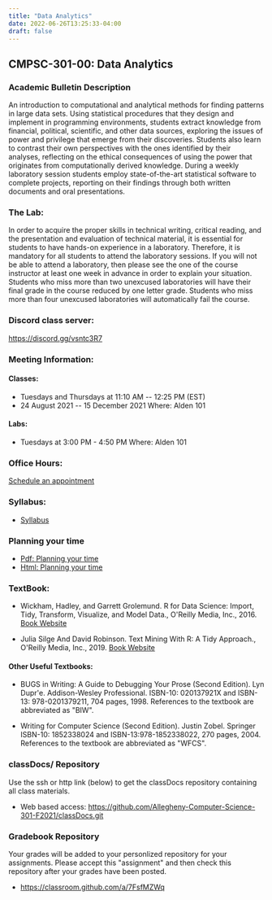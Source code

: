 ```yaml
---
title: "Data Analytics"
date: 2022-06-26T13:25:33-04:00
draft: false
---
```

## CMPSC-301-00: Data Analytics


### Academic Bulletin Description
An introduction to computational and analytical methods for finding patterns in large data sets. Using statistical procedures that they design and implement in programming environments, students extract knowledge from financial, political, scientific, and other data sources, exploring the issues of power and privilege that emerge from their discoveries. Students also learn to contrast their own perspectives with the ones identified by their analyses, reflecting on the ethical consequences of using the power that originates from computationally derived knowledge. During a weekly laboratory session students employ state-of-the-art statistical software to complete projects, reporting on their findings through both written documents and oral presentations.

### The Lab:
In order to acquire the proper skills in technical writing, critical reading, and the presentation and evaluation of technical material, it is essential for students to have hands-on experience in a laboratory. Therefore, it is mandatory for all students to attend the laboratory sessions. If you will not be able to attend a laboratory, then please see the one of the course instructor at least one week in advance in order to explain your situation. Students who miss more than two unexcused laboratories will have their final grade in the course reduced by one letter grade. Students who miss more than four unexcused laboratories will automatically fail the course.

### Discord class server:
https://discord.gg/vsntc3R7


### Meeting Information:
#### Classes:
+ Tuesdays and Thursdays at 11:10 AM -- 12:25 PM (EST)
+ 24 August 2021 -- 15 December 2021
Where: Alden 101

#### Labs:
+ Tuesdays at 3:00 PM - 4:50 PM
Where: Alden 101

### Office Hours:
[Schedule an appointment](/about/)

### Syllabus:
+ [Syllabus](/images/dataanalytics/obc_syllabus_301f2021.pdf)

### Planning your time
+ [Pdf: Planning your time](/images/dataanalytics/planningYourTime_cs312s2022.pdf)
+ [Html: Planning your time](/images/dataanalytics/planningYourTime_cs312s2022.html)



### TextBook:
+ Wickham, Hadley, and Garrett Grolemund. R for Data Science: Import, Tidy, Transform, Visualize, and Model Data., O'Reilly Media, Inc., 2016.
[Book Website](https://r4ds.had.co.nz/)

+ Julia Silge And David Robinson. Text Mining With R: A Tidy Approach., O'Reilly Media, Inc., 2019.
[Book Website](https://www.tidytextmining.com/)

#### Other Useful Textbooks:
+ BUGS in Writing: A Guide to Debugging Your Prose (Second Edition). Lyn Dupr\'e. Addison-Wesley Professional. ISBN-10: 020137921X and ISBN-13: 978-0201379211, 704 pages, 1998. References to the textbook are abbreviated as "BIW".

+ Writing for Computer Science (Second Edition). Justin Zobel. Springer ISBN-10: 1852338024 and ISBN-13:978-1852338022, 270 pages, 2004. References to the textbook are abbreviated as "WFCS".




### classDocs/ Repository
Use the ssh or http link (below) to get the classDocs repository containing all class materials.

+ Web based access: https://github.com/Allegheny-Computer-Science-301-F2021/classDocs.git

### Gradebook Repository
Your grades will be added to your personlized repository for your assignments. Please accept this "assignment" and then check this repository after your grades have been posted.

+ https://classroom.github.com/a/7FsfMZWq
